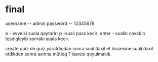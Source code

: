 # final
username -- admin
password -- 12345678 

e - evvelki suala qaytarir;
p -suali pass kecir;
enter - sualin cavabin tesdiqleyib sonraki suala kecir.

create quiz de quiz yaratdıqdan sonra sual daxil et hissesine suali daxil etdikden sonra axırına mütleq ? isaresi qoyulmalıdı.
